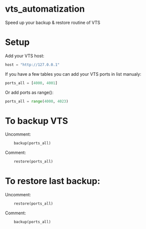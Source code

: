 # vts_automatization
Speed up your backup &amp; restore routine of VTS
# Setup
Add your VTS host:
```python
host = "http://127.0.0.1"
```
If you have a few tables you can add your VTS ports in list manualy: 
```python
ports_all = [4000, 4001]
```

Or add ports as range():
```python
ports_all = range(4000, 4023)
```

# To backup VTS

Uncomment:
```python
    backup(ports_all)
```
Comment:
```python
    restore(ports_all)
```

# To restore last backup:

Uncomment:
```python
    restore(ports_all)
```
Comment:
```python
    backup(ports_all)
```
